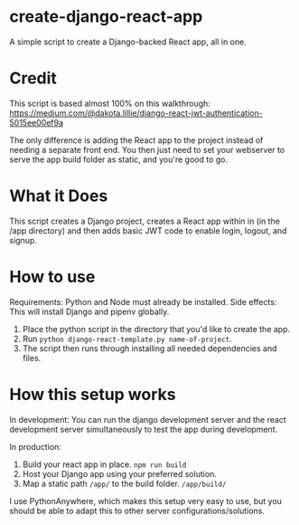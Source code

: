 # create-django-react-app
A simple script to create a Django-backed React app, all in one.

# Credit
This script is based almost 100% on this walkthrough:
https://medium.com/@dakota.lillie/django-react-jwt-authentication-5015ee00ef9a

The only difference is adding the React app to the project instead of needing a separate front end.  You then just need to set your webserver to serve the app build folder as static, and you're good to go.

# What it Does
This script creates a Django project, creates a React app within in (in the /app directory) and then adds basic JWT code to enable login, logout, and signup.  

# How to use
Requirements: Python and Node must already be installed.
Side effects: This will install Django and pipenv globally.

1. Place the python script in the directory that you'd like to create the app.
2. Run `python django-react-template.py name-of-project`.
3. The script then runs through installing all needed dependencies and files.

# How this setup works
In development:
You can run the django development server and the react development server simultaneously to test the app during development.

In production:
1. Build your react app in place. `npm run build`
2. Host your Django app using your preferred solution.
3. Map a static path `/app/` to the build folder. `/app/build/` 

I use PythonAnywhere, which makes this setup very easy to use, but you should be able to adapt this to other server configurations/solutions.
